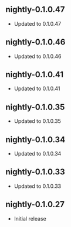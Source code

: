 ## nightly-0.1.0.47

- Updated to 0.1.0.47

## nightly-0.1.0.46

- Updated to 0.1.0.46

## nightly-0.1.0.41

- Updated to 0.1.0.41

## nightly-0.1.0.35

- Updated to 0.1.0.35

## nightly-0.1.0.34

- Updated to 0.1.0.34

## nightly-0.1.0.33

- Updated to 0.1.0.33

## nightly-0.1.0.27

- Initial release
